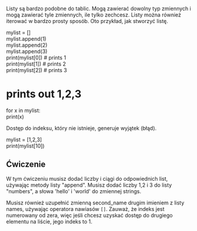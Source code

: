 Listy są bardzo podobne do tablic. Mogą zawierać dowolny typ zmiennych i mogą zawierać tyle zmiennych, ile tylko zechcesz. Listy można również iterować w bardzo prosty sposób. Oto przykład, jak stworzyć listę.

mylist = []  
mylist.append(1)  
mylist.append(2)  
mylist.append(3)  
print(mylist[0]) # prints 1  
print(mylist[1]) # prints 2  
print(mylist[2]) # prints 3

# prints out 1,2,3  
for x in mylist:  
    print(x)

Dostęp do indeksu, który nie istnieje, generuje wyjątek (błąd).

mylist = [1,2,3]  
print(mylist[10])

Ćwiczenie
--------

W tym ćwiczeniu musisz dodać liczby i ciągi do odpowiednich list, używając metody listy "append". Musisz dodać liczby 1,2 i 3 do listy "numbers", a słowa 'hello' i 'world' do zmiennej strings.

Musisz również uzupełnić zmienną second_name drugim imieniem z listy names, używając operatora nawiasów `[]`. Zauważ, że indeks jest numerowany od zera, więc jeśli chcesz uzyskać dostęp do drugiego elementu na liście, jego indeks to 1.